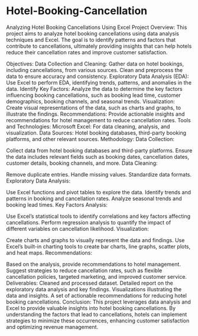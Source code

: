# Hotel-Booking-Cancellation
Analyzing Hotel Booking Cancellations Using Excel
Project Overview:
This project aims to analyze hotel booking cancellations using data analysis techniques and Excel. The goal is to identify patterns and factors that contribute to cancellations, ultimately providing insights that can help hotels reduce their cancellation rates and improve customer satisfaction.

Objectives:
Data Collection and Cleaning: Gather data on hotel bookings, including cancellations, from various sources. Clean and preprocess the data to ensure accuracy and consistency.
Exploratory Data Analysis (EDA): Use Excel to perform EDA, identifying trends, patterns, and anomalies in the data.
Identify Key Factors: Analyze the data to determine the key factors influencing booking cancellations, such as booking lead time, customer demographics, booking channels, and seasonal trends.
Visualization: Create visual representations of the data, such as charts and graphs, to illustrate the findings.
Recommendations: Provide actionable insights and recommendations for hotel management to reduce cancellation rates.
Tools and Technologies:
Microsoft Excel: For data cleaning, analysis, and visualization.
Data Sources: Hotel booking databases, third-party booking platforms, and other relevant sources.
Methodology:
Data Collection:

Collect data from hotel booking databases and third-party platforms.
Ensure the data includes relevant fields such as booking dates, cancellation dates, customer details, booking channels, and more.
Data Cleaning:

Remove duplicate entries.
Handle missing values.
Standardize data formats.
Exploratory Data Analysis:

Use Excel functions and pivot tables to explore the data.
Identify trends and patterns in booking and cancellation rates.
Analyze seasonal trends and booking lead times.
Key Factors Analysis:

Use Excel’s statistical tools to identify correlations and key factors affecting cancellations.
Perform regression analysis to quantify the impact of different variables on cancellation likelihood.
Visualization:

Create charts and graphs to visually represent the data and findings.
Use Excel’s built-in charting tools to create bar charts, line graphs, scatter plots, and heat maps.
Recommendations:

Based on the analysis, provide recommendations to hotel management.
Suggest strategies to reduce cancellation rates, such as flexible cancellation policies, targeted marketing, and improved customer service.
Deliverables:
Cleaned and processed dataset.
Detailed report on the exploratory data analysis and key findings.
Visualizations illustrating the data and insights.
A set of actionable recommendations for reducing hotel booking cancellations.
Conclusion:
This project leverages data analysis and Excel to provide valuable insights into hotel booking cancellations. By understanding the factors that lead to cancellations, hotels can implement strategies to minimize these occurrences, enhancing customer satisfaction and optimizing revenue management.
